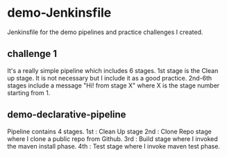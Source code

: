 # demo-Jenkinsfile
Jenkinsfile for the demo pipelines and practice challenges I created.

## challenge 1
It's a really simple pipeline which includes 6 stages.
1st stage is the Clean up stage. It is not necessary but I include it as a good practice.
2nd-6th stages include a message "Hi! from stage X" where X is the stage number starting from 1.

## demo-declarative-pipeline
Pipeline contains 4 stages.
1st : Clean Up stage
2nd : Clone Repo stage where I clone a public repo from Github.
3rd : Build stage where I invoked the maven install phase.
4th : Test stage where I invoke maven test phase.
